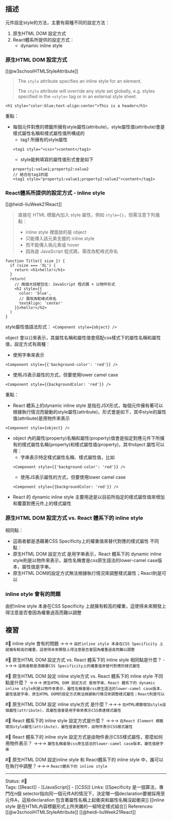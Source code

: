 ## 描述

元件設定style的方法，主要有兩種不同的設定方法：
1.  原生HTML DOM 設定方式
2.  React體系所提供的設定方式：
	-  dynamic inline style


### 原生HTML DOM 設定方式

[[@w3schoolHTMLStyleAttribute]]
> The `style` attribute specifies an inline style for an element.
> 
> The `style` attribute will override any style set globally, e.g. styles specified in the `<style>` tag or in an external style sheet.

`<h1 style="color:blue;text-align:center">This is a header</h1>`

重點：
- 每個元件對應的標籤所擁有style屬性(attribute)，style屬性值(attribute)會是樣式屬性名稱和樣式屬性值所構成的
	- tag1 所擁有的style屬性
	```
	<tag1 style="<css>">content</tag1>
	```
	- style能夠填寫的屬性值形式會是如下
	```
	property1:value1;property2:value2
	// 結合在tag1的話
	<tag1 style="property1:value1;property2:value2">content</tag1>
	```
	
###  React體系所提供的設定方式 -  inline style

[[@heidi-liuWeek21React]]
> 直接在 HTML 標籤內加入 style 屬性，例如 `style={}`，但需注意下列幾點：
> -   inline style 裡面放的是 object
> -   只能傳入該元素支援的 inline style
> -   而不能傳入偽元素或 hover
> -   因為是 JavaScript 程式碼，需改為駝峰式命名

```
function Title({ size }) {
  if (size === 'XL') {
    return <h1>hello!</h1>
  }
  return(
    // 兩個大括號包住: JavaScript 程式碼 + 以物件形式
    <h2 style={{
      color: 'blue',
      // 需改為駝峰式命名
      textAlign: 'center'
    }}>hello!</h2>
  )
}
```


style屬性值語法形式：
`<Component style={object} />`

object 會以{}來表示，其屬性名稱和屬性值會搭配css樣式下的屬性名稱和屬性值，設定方式有兩種：

- 使用字串來表示
```
<Component style={{'background-color': 'red'}} />
```
- 使用JS表示屬性的方式，但要使用lower camel case
```
<Component style={{backgroundColor: 'red'}} />
```

重點：
- React 體系上的dynamic inline style 是指在JSX形式，每個元件擁有著可以根據執行情況而變動的style屬性(attribute)，形式會是如下，其中style的屬性值(attribute)是用物件來表示
```
<Component style={object} />
```
- object 內的屬性(property)名稱和屬性(property)值會是指定對應元件下所擁有的樣式屬性名稱(property)和樣式屬性值(property)，其中object 屬性可以用：
	- 字串表示特定樣式屬性名稱、樣式屬性值，比如
	```
	<Component style={{'background-color': 'red'}} />
	```
	- 使用JS表示屬性的方式，但要使用lower camel case
	```
	<Component style={{backgroundColor: 'red'}} />
	```
- React 的 dynamic inline style 主要用途是以目前所指定的樣式屬性值來增加和覆蓋對應元件上的樣式屬性
### 原生HTML DOM 設定方式 vs.  React 體系下的 inline style
相同點：
- 這兩者都是憑藉著CSS Specificity上的權重值來替代對應的樣式屬性
不同點：
- 原生HTML DOM 設定方式 是用字串表示，React 體系下的 dynamic inline style則是以物件來表示，屬性名稱會是css原生語法的lower-camel case版本，屬性值是字串。
- 原生HTML DOM的設定方式無法根據執行情況來調整樣式屬性；React則是可以

### inline style 會有的問題
由於inline style 本身在CSS Specificity 上就擁有較高的權重，這使得未來開發上得注意是否會因為權重過高而難以調整

## 複習

#🧠 inline style 會有的問題 ->->-> `由於inline style 本身在CSS Specificity 上就擁有較高的權重，這使得未來開發上得注意是否會因為權重過高而難以調整`
<!--SR:!2022-11-17,28,250-->

#🧠 原生HTML DOM 設定方式 vs.  React 體系下的  inline style 相同點是什麼？ ->->-> `這兩者都是憑藉著CSS Specificity上的權重值來替代對應的樣式屬性`
<!--SR:!2022-11-13,24,250-->

#🧠 原生HTML DOM 設定 inline style方式 vs.  React 體系下的 inline style 不同點是什麼？ ->->-> `原生HTML DOM 設定方式 是用字串，React 體系下的 dynamic inline style則是以物件來表示，屬性名稱會是css原生語法的lower-camel case版本，屬性值是字串、原生HTML DOM的設定方式無法根據執行情況來調整樣式屬性；React則是可以`
<!--SR:!2022-10-23,4,210-->


#🧠 原生HTML DOM 設定 inline style方式 是什麼？->->-> `在HTML標籤增加style這個屬性(attribute)，其屬性值會是用字串來表示CSS表達樣式屬性`
<!--SR:!2022-11-14,25,250-->

#🧠 React 體系下的  inline style 設定方式是什麼？ ->->-> `在React Element 標籤增加style屬性(attribute)，屬性值會是物件，由物件表示CSS樣式屬性`
<!--SR:!2022-11-16,27,250-->

#🧠 React 體系下的  inline style 設定方式是由物件表示CSS樣式屬性，那麼如何用物件表示？ ->->-> `屬性名稱會是css原生語法的lower-camel case版本，屬性值是字串`
<!--SR:!2022-11-16,27,250-->

#🧠 原生HTML DOM 設定inline style 和 React體系下的 inline style 中，誰可以在執行中調整？->->-> `React體系下的 inline style `
<!--SR:!2022-10-24,6,247-->


---
Status: #🌱  
Tags:
[[React]] - [[JavaScript]] - [[CSS]]
Links:
[[Specificity 是一個算法，專門在n個 selector指向同一個元件A的情況下，決定哪一個declaration要被採用至元件A，這些declaration 包含著屬性名稱上起衝突和屬性名稱沒起衝突]]
[[inline style 是在HTML內容標籤形式上所夾雜的一組特定樣式組合]]
References:
[[@w3schoolHTMLStyleAttribute]]
[[@heidi-liuWeek21React]]